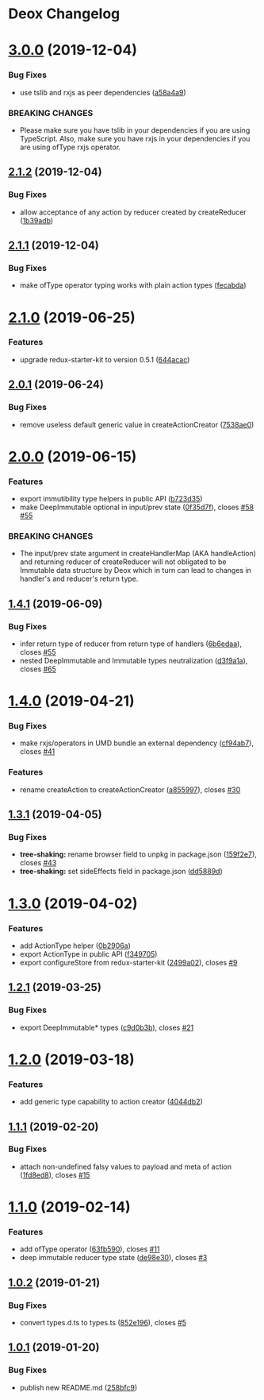 # Deox Changelog

# [3.0.0](https://github.com/thebrodmann/deox/compare/v2.1.2...v3.0.0) (2019-12-04)


### Bug Fixes

* use tslib and rxjs as peer dependencies ([a58a4a9](https://github.com/thebrodmann/deox/commit/a58a4a9))


### BREAKING CHANGES

* Please make sure you have tslib in your dependencies if you are using TypeScript.
Also, make sure you have rxjs in your dependencies if you are using ofType rxjs operator.

## [2.1.2](https://github.com/thebrodmann/deox/compare/v2.1.1...v2.1.2) (2019-12-04)


### Bug Fixes

* allow acceptance of any action by reducer created by createReducer ([1b39adb](https://github.com/thebrodmann/deox/commit/1b39adb))

## [2.1.1](https://github.com/thebrodmann/deox/compare/v2.1.0...v2.1.1) (2019-12-04)


### Bug Fixes

* make ofType operator typing works with plain action types ([fecabda](https://github.com/thebrodmann/deox/commit/fecabda))

# [2.1.0](https://github.com/thebrodmann/deox/compare/v2.0.1...v2.1.0) (2019-06-25)


### Features

* upgrade redux-starter-kit to version 0.5.1 ([644acac](https://github.com/thebrodmann/deox/commit/644acac))

## [2.0.1](https://github.com/thebrodmann/deox/compare/v2.0.0...v2.0.1) (2019-06-24)


### Bug Fixes

* remove useless default generic value in createActionCreator ([7538ae0](https://github.com/thebrodmann/deox/commit/7538ae0))

# [2.0.0](https://github.com/thebrodmann/deox/compare/v1.4.1...v2.0.0) (2019-06-15)


### Features

* export immutibility type helpers in public API ([b723d35](https://github.com/thebrodmann/deox/commit/b723d35))
* make DeepImmutable optional in input/prev state ([0f35d7f](https://github.com/thebrodmann/deox/commit/0f35d7f)), closes [#58](https://github.com/thebrodmann/deox/issues/58) [#55](https://github.com/thebrodmann/deox/issues/55)


### BREAKING CHANGES

* The input/prev state argument in createHandlerMap (AKA handleAction) and returning
reducer of createReducer will not obligated to be Immutable data structure by Deox which in turn can
lead to changes in handler's and reducer's return type.

## [1.4.1](https://github.com/thebrodmann/deox/compare/v1.4.0...v1.4.1) (2019-06-09)


### Bug Fixes

* infer return type of reducer from return type of handlers ([6b6edaa](https://github.com/thebrodmann/deox/commit/6b6edaa)), closes [#55](https://github.com/thebrodmann/deox/issues/55)
* nested DeepImmutable and Immutable types neutralization ([d3f9a1a](https://github.com/thebrodmann/deox/commit/d3f9a1a)), closes [#65](https://github.com/thebrodmann/deox/issues/65)

# [1.4.0](https://github.com/thebrodmann/deox/compare/v1.3.1...v1.4.0) (2019-04-21)


### Bug Fixes

* make rxjs/operators in UMD bundle an external dependency ([cf94ab7](https://github.com/thebrodmann/deox/commit/cf94ab7)), closes [#41](https://github.com/thebrodmann/deox/issues/41)


### Features

* rename createAction to createActionCreator ([a855997](https://github.com/thebrodmann/deox/commit/a855997)), closes [#30](https://github.com/thebrodmann/deox/issues/30)

## [1.3.1](https://github.com/thebrodmann/deox/compare/v1.3.0...v1.3.1) (2019-04-05)


### Bug Fixes

* **tree-shaking:** rename browser field to unpkg in package.json ([159f2e7](https://github.com/thebrodmann/deox/commit/159f2e7)), closes [#43](https://github.com/thebrodmann/deox/issues/43)
* **tree-shaking:** set sideEffects field in package.json ([dd5889d](https://github.com/thebrodmann/deox/commit/dd5889d))

# [1.3.0](https://github.com/thebrodmann/deox/compare/v1.2.1...v1.3.0) (2019-04-02)


### Features

* add ActionType helper ([0b2906a](https://github.com/thebrodmann/deox/commit/0b2906a))
* export ActionType in public API ([f349705](https://github.com/thebrodmann/deox/commit/f349705))
* export configureStore from redux-starter-kit ([2499a02](https://github.com/thebrodmann/deox/commit/2499a02)), closes [#9](https://github.com/thebrodmann/deox/issues/9)

## [1.2.1](https://github.com/thebrodmann/deox/compare/v1.2.0...v1.2.1) (2019-03-25)


### Bug Fixes

* export DeepImmutable* types ([c9d0b3b](https://github.com/thebrodmann/deox/commit/c9d0b3b)), closes [#21](https://github.com/thebrodmann/deox/issues/21)

# [1.2.0](https://github.com/thebrodmann/deox/compare/v1.1.1...v1.2.0) (2019-03-18)


### Features

* add generic type capability to action creator ([4044db2](https://github.com/thebrodmann/deox/commit/4044db2))

## [1.1.1](https://github.com/thebrodmann/deox/compare/v1.1.0...v1.1.1) (2019-02-20)


### Bug Fixes

* attach non-undefined falsy values to payload and meta of action ([1fd8ed8](https://github.com/thebrodmann/deox/commit/1fd8ed8)), closes [#15](https://github.com/thebrodmann/deox/issues/15)

# [1.1.0](https://github.com/thebrodmann/deox/compare/v1.0.2...v1.1.0) (2019-02-14)


### Features

* add ofType operator ([63fb590](https://github.com/thebrodmann/deox/commit/63fb590)), closes [#11](https://github.com/thebrodmann/deox/issues/11)
* deep immutable reducer type state ([de98e30](https://github.com/thebrodmann/deox/commit/de98e30)), closes [#3](https://github.com/thebrodmann/deox/issues/3)

## [1.0.2](https://github.com/thebrodmann/deox/compare/v1.0.1...v1.0.2) (2019-01-21)


### Bug Fixes

* convert types.d.ts to types.ts ([852e196](https://github.com/thebrodmann/deox/commit/852e196)), closes [#5](https://github.com/thebrodmann/deox/issues/5)

## [1.0.1](https://github.com/thebrodmann/deox/compare/v1.0.0...v1.0.1) (2019-01-20)


### Bug Fixes

* publish new README.md ([258bfc9](https://github.com/thebrodmann/deox/commit/258bfc9))
